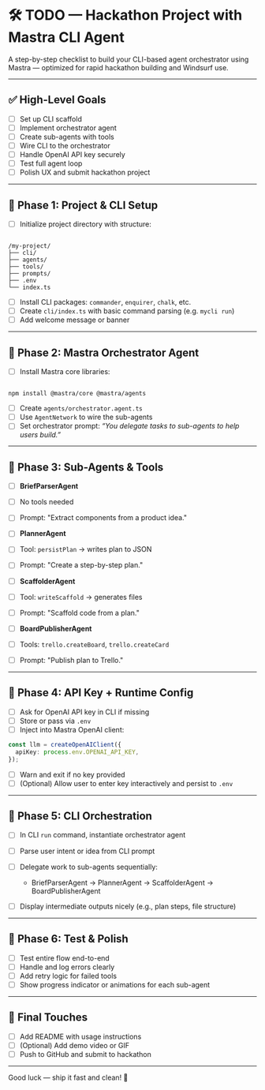 # 🛠️ TODO — Hackathon Project with Mastra CLI Agent

A step-by-step checklist to build your CLI-based agent orchestrator using Mastra — optimized for rapid hackathon building and Windsurf use.

---

## ✅ High-Level Goals

- [ ] Set up CLI scaffold
- [ ] Implement orchestrator agent
- [ ] Create sub-agents with tools
- [ ] Wire CLI to the orchestrator
- [ ] Handle OpenAI API key securely
- [ ] Test full agent loop
- [ ] Polish UX and submit hackathon project

---

## 🧠 Phase 1: Project & CLI Setup

- [ ] Initialize project directory with structure:

```

/my-project/
├── cli/
├── agents/
├── tools/
├── prompts/
├── .env
└── index.ts

```

- [ ] Install CLI packages: `commander`, `enquirer`, `chalk`, etc.
- [ ] Create `cli/index.ts` with basic command parsing (e.g. `mycli run`)
- [ ] Add welcome message or banner

---

## 🧠 Phase 2: Mastra Orchestrator Agent

- [ ] Install Mastra core libraries:

```

npm install @mastra/core @mastra/agents

```

- [ ] Create `agents/orchestrator.agent.ts`
- [ ] Use `AgentNetwork` to wire the sub-agents
- [ ] Set orchestrator prompt: _“You delegate tasks to sub-agents to help users build.”_

---

## 🧠 Phase 3: Sub-Agents & Tools

- [ ] **BriefParserAgent**
- [ ] No tools needed
- [ ] Prompt: "Extract components from a product idea."

- [ ] **PlannerAgent**
- [ ] Tool: `persistPlan` → writes plan to JSON
- [ ] Prompt: "Create a step-by-step plan."

- [ ] **ScaffolderAgent**
- [ ] Tool: `writeScaffold` → generates files
- [ ] Prompt: "Scaffold code from a plan."

- [ ] **BoardPublisherAgent**
- [ ] Tools: `trello.createBoard`, `trello.createCard`
- [ ] Prompt: "Publish plan to Trello."

---

## 🧠 Phase 4: API Key + Runtime Config

- [ ] Ask for OpenAI API key in CLI if missing
- [ ] Store or pass via `.env`
- [ ] Inject into Mastra OpenAI client:

```ts
const llm = createOpenAIClient({
  apiKey: process.env.OPENAI_API_KEY,
});
```

- [ ] Warn and exit if no key provided
- [ ] (Optional) Allow user to enter key interactively and persist to `.env`

---

## 🧠 Phase 5: CLI Orchestration

- [ ] In CLI `run` command, instantiate orchestrator agent
- [ ] Parse user intent or idea from CLI prompt
- [ ] Delegate work to sub-agents sequentially:

  - BriefParserAgent → PlannerAgent → ScaffolderAgent → BoardPublisherAgent

- [ ] Display intermediate outputs nicely (e.g., plan steps, file structure)

---

## 🧪 Phase 6: Test & Polish

- [ ] Test entire flow end-to-end
- [ ] Handle and log errors clearly
- [ ] Add retry logic for failed tools
- [ ] Show progress indicator or animations for each sub-agent

---

## 🎁 Final Touches

- [ ] Add README with usage instructions
- [ ] (Optional) Add demo video or GIF
- [ ] Push to GitHub and submit to hackathon

---

Good luck — ship it fast and clean! 🚀

```

```
